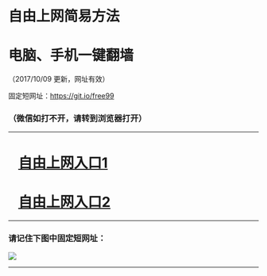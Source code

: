 ﻿# 自由上网简易方法

# 电脑、手机一键翻墙

（2017/10/09 更新，网址有效）

固定短网址：https://git.io/free99

### （微信如打不开，请转到浏览器打开）


***





# &nbsp;&nbsp; <a href="http://ft609919917.fwq-tz-1001.info/fwqtz01.html?t=100900129703 " target="_blank">自由上网入口1</a>
# &nbsp;&nbsp; <a href="http://ft904512180.fwq-tz-1002.info/fwqtz02.html?t=100900122252 " target="_blank">自由上网入口2</a>
***

### 请记住下图中固定短网址：

<img src="https://s3-us-west-2.amazonaws.com/fwq-1001/yjfq-20170905okok.png" /> 


***

